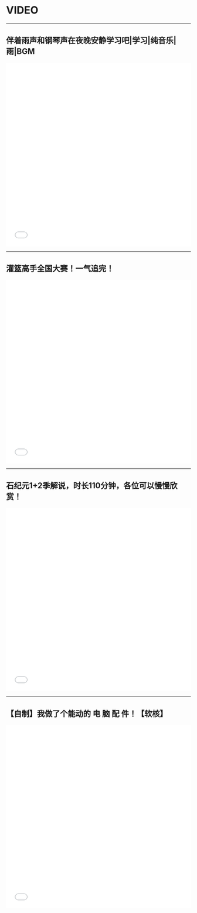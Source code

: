 # VIDEO





****



## 伴着雨声和钢琴声在夜晚安静学习吧|学习|纯音乐|雨|BGM

<iframe align="center" width="100%" height="500"  src="//player.bilibili.com/player.html?aid=212496770&bvid=BV1ia411t7Ni&cid=553219512&page=1"  frameborder="no" border="0" marginwidth="0" marginheight="0"  scrolling="yes"></iframe>



****



## 灌篮高手全国大赛！一气追完！

<iframe align="center" width="100%" height="500"  src="//player.bilibili.com/player.html?aid=552299259&bvid=BV1Di4y1C7Dw&cid=549767450&page=1"  frameborder="no" border="0" marginwidth="0" marginheight="0"  scrolling="yes"></iframe>



****

## 石纪元1+2季解说，时长110分钟，各位可以慢慢欣赏！

<iframe align="center" width="100%" height="500"  src="//player.bilibili.com/player.html?aid=212277001&bvid=BV1Ea41187U1&cid=549168761&page=1"  frameborder="no" border="0" marginwidth="0" marginheight="0"  scrolling="yes"></iframe>



****

## 【自制】我做了个能动的 电 脑 配 件！【软核】

<iframe align="center" width="100%" height="500"  src="//player.bilibili.com/player.html?aid=212189891&bvid=BV1ka411b76m&cid=548248234&page=1"  frameborder="no" border="0" marginwidth="0" marginheight="0"  scrolling="yes"></iframe>



